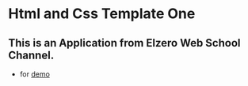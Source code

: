 # Html and Css Template One

## This is an Application from Elzero Web School Channel. 
- for [demo](https://ahmed635.github.io/html-and-css-template-one/)

